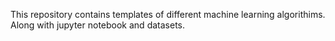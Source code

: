 This repository contains templates of different machine learning algorithims. Along with jupyter notebook and datasets.
